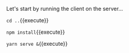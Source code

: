 Let's start by running the client on the server...

`cd ..`{{execute}}

`npm install`{{execute}}

`yarn serve &`{{execute}}